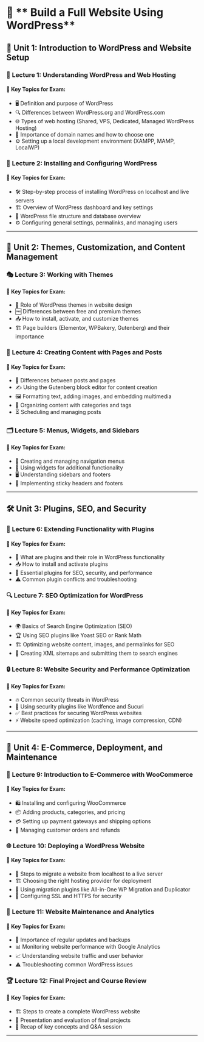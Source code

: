 
# 🎨 ** Build a Full Website Using WordPress**

## 📌 **Unit 1: Introduction to WordPress and Website Setup**

### 📖 **Lecture 1: Understanding WordPress and Web Hosting**
#### 📌 **Key Topics for Exam:**
- 🖥️ Definition and purpose of WordPress
- 🔍 Differences between WordPress.org and WordPress.com
- 🌐 Types of web hosting (Shared, VPS, Dedicated, Managed WordPress Hosting)
- 📛 Importance of domain names and how to choose one
- ⚙️ Setting up a local development environment (XAMPP, MAMP, LocalWP)

### 🔧 **Lecture 2: Installing and Configuring WordPress**
#### 📌 **Key Topics for Exam:**
- 🛠️ Step-by-step process of installing WordPress on localhost and live servers
- 🏗️ Overview of WordPress dashboard and key settings
- 📂 WordPress file structure and database overview
- ⚙️ Configuring general settings, permalinks, and managing users

---

## 🎨 **Unit 2: Themes, Customization, and Content Management**

### 🎭 **Lecture 3: Working with Themes**
#### 📌 **Key Topics for Exam:**
- 🎨 Role of WordPress themes in website design
- 🆓 Differences between free and premium themes
- 📥 How to install, activate, and customize themes
- 🏗️ Page builders (Elementor, WPBakery, Gutenberg) and their importance

### 📝 **Lecture 4: Creating Content with Pages and Posts**
#### 📌 **Key Topics for Exam:**
- 📑 Differences between posts and pages
- ✍️ Using the Gutenberg block editor for content creation
- 🖼️ Formatting text, adding images, and embedding multimedia
- 📂 Organizing content with categories and tags
- ⏳ Scheduling and managing posts

### 🗂 **Lecture 5: Menus, Widgets, and Sidebars**
#### 📌 **Key Topics for Exam:**
- 📜 Creating and managing navigation menus
- 🔌 Using widgets for additional functionality
- 🖥️ Understanding sidebars and footers
- 📌 Implementing sticky headers and footers

---

## 🛠 **Unit 3: Plugins, SEO, and Security**

### 🔌 **Lecture 6: Extending Functionality with Plugins**
#### 📌 **Key Topics for Exam:**
- 🔌 What are plugins and their role in WordPress functionality
- 📥 How to install and activate plugins
- 🚀 Essential plugins for SEO, security, and performance
- ⚠️ Common plugin conflicts and troubleshooting

### 🔍 **Lecture 7: SEO Optimization for WordPress**
#### 📌 **Key Topics for Exam:**
- 🌍 Basics of Search Engine Optimization (SEO)
- 🏆 Using SEO plugins like Yoast SEO or Rank Math
- 🏗️ Optimizing website content, images, and permalinks for SEO
- 📑 Creating XML sitemaps and submitting them to search engines

### 🔒 **Lecture 8: Website Security and Performance Optimization**
#### 📌 **Key Topics for Exam:**
- 🔥 Common security threats in WordPress
- 🔐 Using security plugins like Wordfence and Sucuri
- ✅ Best practices for securing WordPress websites
- ⚡ Website speed optimization (caching, image compression, CDN)

---

## 🛒 **Unit 4: E-Commerce, Deployment, and Maintenance**

### 🏪 **Lecture 9: Introduction to E-Commerce with WooCommerce**
#### 📌 **Key Topics for Exam:**
- 🛍️ Installing and configuring WooCommerce
- 📦 Adding products, categories, and pricing
- 💳 Setting up payment gateways and shipping options
- 📜 Managing customer orders and refunds

### 🌐 **Lecture 10: Deploying a WordPress Website**
#### 📌 **Key Topics for Exam:**
- 🚀 Steps to migrate a website from localhost to a live server
- 🏗️ Choosing the right hosting provider for deployment
- 🔄 Using migration plugins like All-in-One WP Migration and Duplicator
- 🔐 Configuring SSL and HTTPS for security

### 🔄 **Lecture 11: Website Maintenance and Analytics**
#### 📌 **Key Topics for Exam:**
- 🔄 Importance of regular updates and backups
- 📊 Monitoring website performance with Google Analytics
- 📈 Understanding website traffic and user behavior
- ⚠️ Troubleshooting common WordPress issues

### 🏆 **Lecture 12: Final Project and Course Review**
#### 📌 **Key Topics for Exam:**
- 🏗️ Steps to create a complete WordPress website
- 🎤 Presentation and evaluation of final projects
- 🔄 Recap of key concepts and Q&A session

---


